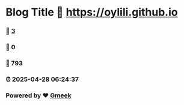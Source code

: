 # Blog Title :link: https://oylili.github.io 
### :page_facing_up: [3](https://oylili.github.io/tag.html) 
### :speech_balloon: 0 
### :hibiscus: 793 
### :alarm_clock: 2025-04-28 06:24:37 
### Powered by :heart: [Gmeek](https://github.com/Meekdai/Gmeek)
